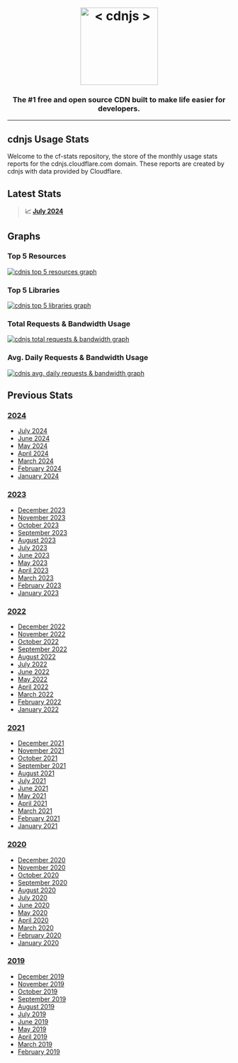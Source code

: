 <h1 align="center">
    <a href="https://cdnjs.com"><img src="https://raw.githubusercontent.com/cdnjs/brand/master/logo/standard/dark-512.png" width="175px" alt="< cdnjs >"></a>
</h1>
 
<h3 align="center">The #1 free and open source CDN built to make life easier for developers.</h3>

---

## cdnjs Usage Stats

Welcome to the cf-stats repository, the store of the monthly usage stats reports for the cdnjs.cloudflare.com domain.
These reports are created by cdnjs with data provided by Cloudflare.

## Latest Stats

> **📈 [July 2024](2024/cdnjs_July_2024.md)**

## Graphs

### Top 5 Resources

[![cdnjs top 5 resources graph](cdnjs_top_5_resources.png)](cdnjs_top_5_resources.png)

### Top 5 Libraries

[![cdnjs top 5 libraries graph](cdnjs_top_5_libraries.png)](cdnjs_top_5_libraries.png)

### Total Requests & Bandwidth Usage

[![cdnjs total requests & bandwidth graph](cdnjs_total_requests_and_bandwidth.png)](cdnjs_total_requests_and_bandwidth.png)

### Avg. Daily Requests & Bandwidth Usage

[![cdnjs avg. daily requests & bandwidth graph](cdnjs_daily_requests_and_bandwidth.png)](cdnjs_daily_requests_and_bandwidth.png)


## Previous Stats

### [2024](2024)

* [July 2024](2024/cdnjs_July_2024.md)
* [June 2024](2024/cdnjs_June_2024.md)
* [May 2024](2024/cdnjs_May_2024.md)
* [April 2024](2024/cdnjs_April_2024.md)
* [March 2024](2024/cdnjs_March_2024.md)
* [February 2024](2024/cdnjs_February_2024.md)
* [January 2024](2024/cdnjs_January_2024.md)

### [2023](2023)

* [December 2023](2023/cdnjs_December_2023.md)
* [November 2023](2023/cdnjs_November_2023.md)
* [October 2023](2023/cdnjs_October_2023.md)
* [September 2023](2023/cdnjs_September_2023.md)
* [August 2023](2023/cdnjs_August_2023.md)
* [July 2023](2023/cdnjs_July_2023.md)
* [June 2023](2023/cdnjs_June_2023.md)
* [May 2023](2023/cdnjs_May_2023.md)
* [April 2023](2023/cdnjs_April_2023.md)
* [March 2023](2023/cdnjs_March_2023.md)
* [February 2023](2023/cdnjs_February_2023.md)
* [January 2023](2023/cdnjs_January_2023.md)

### [2022](2022)

* [December 2022](2022/cdnjs_December_2022.md)
* [November 2022](2022/cdnjs_November_2022.md)
* [October 2022](2022/cdnjs_October_2022.md)
* [September 2022](2022/cdnjs_September_2022.md)
* [August 2022](2022/cdnjs_August_2022.md)
* [July 2022](2022/cdnjs_July_2022.md)
* [June 2022](2022/cdnjs_June_2022.md)
* [May 2022](2022/cdnjs_May_2022.md)
* [April 2022](2022/cdnjs_April_2022.md)
* [March 2022](2022/cdnjs_March_2022.md)
* [February 2022](2022/cdnjs_February_2022.md)
* [January 2022](2022/cdnjs_January_2022.md)

### [2021](2021)

* [December 2021](2021/cdnjs_December_2021.md)
* [November 2021](2021/cdnjs_November_2021.md)
* [October 2021](2021/cdnjs_October_2021.md)
* [September 2021](2021/cdnjs_September_2021.md)
* [August 2021](2021/cdnjs_August_2021.md)
* [July 2021](2021/cdnjs_July_2021.md)
* [June 2021](2021/cdnjs_June_2021.md)
* [May 2021](2021/cdnjs_May_2021.md)
* [April 2021](2021/cdnjs_April_2021.md)
* [March 2021](2021/cdnjs_March_2021.md)
* [February 2021](2021/cdnjs_February_2021.md)
* [January 2021](2021/cdnjs_January_2021.md)

### [2020](2020)

* [December 2020](2020/cdnjs_December_2020.md)
* [November 2020](2020/cdnjs_November_2020.md)
* [October 2020](2020/cdnjs_October_2020.md)
* [September 2020](2020/cdnjs_September_2020.md)
* [August 2020](2020/cdnjs_August_2020.md)
* [July 2020](2020/cdnjs_July_2020.md)
* [June 2020](2020/cdnjs_June_2020.md)
* [May 2020](2020/cdnjs_May_2020.md)
* [April 2020](2020/cdnjs_April_2020.md)
* [March 2020](2020/cdnjs_March_2020.md)
* [February 2020](2020/cdnjs_February_2020.md)
* [January 2020](2020/cdnjs_January_2020.md)

### [2019](2019)

* [December 2019](2019/cdnjs_December_2019.md)
* [November 2019](2019/cdnjs_November_2019.md)
* [October 2019](2019/cdnjs_October_2019.md)
* [September 2019](2019/cdnjs_September_2019.md)
* [August 2019](2019/cdnjs_August_2019.md)
* [July 2019](2019/cdnjs_July_2019.md)
* [June 2019](2019/cdnjs_June_2019.md)
* [May 2019](2019/cdnjs_May_2019.md)
* [April 2019](2019/cdnjs_April_2019.md)
* [March 2019](2019/cdnjs_March_2019.md)
* [February 2019](2019/cdnjs_February_2019.md)

